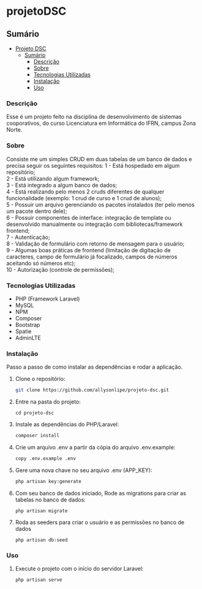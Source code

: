 # projetoDSC

## Sumário

- [Projeto DSC](#ProjetoDSC)
  - [Sumário](#sumário)
    - [Descrição](#descrição)
    - [Sobre](#sobre)
    - [Tecnologias Utilizadas](#tecnologias-utilizadas)
    - [Instalação](#instalação)
    - [Uso](#uso)
  

### Descrição
Esse é um projeto feito na disciplina de desenvolvimento de sistemas cooporativos, do curso Licenciatura em Informática do IFRN, campus Zona Norte.
### Sobre
Consiste me um simples CRUD em duas tabelas de um banco de dados e precisa seguir os seguintes requisitos: 
1 - Está hospedado em algum repositório; <br/>
2 - Está utilizando algum framework; <br/>
3 - Está integrado a algum banco de dados; <br/>
4 - Está realizando pelo menos 2 cruds diferentes de qualquer funcionalidade (exemplo: 1 crud de curso e 1 crud de alunos); <br/>
5 - Possuir um arquivo gerenciando os pacotes instalados (ter pelo menos um pacote dentro dele); <br/>
6 - Possuir componentes de interface: integração de template ou desenvolvido manualmente ou integração com bibliotecas/framework frontend; <br/>
7 - Autenticação;<br/>
8 - Validação de formulário com retorno de mensagem para o usuário;<br/>
9 - Algumas boas práticas de frontend (limitação de digitação de caracteres, campo de formulário já focalizado, campos de números aceitando só números etc);<br/>
10 - Autorização (controle de permissões);<br/>

### Tecnologias Utilizadas

- PHP (Framework Laravel)
- MySQL
- NPM
- Composer
- Bootstrap
- Spatie
- AdminLTE

### Instalação

Passo a passo de como instalar as dependências e rodar a aplicação.


1. Clone o repositório:
    ```bash
    git clone https://github.com/allysonlipe/projeto-dsc.git
    ```

2. Entre na pasta do projeto:
    ```
    cd projeto-dsc
    ```

3. Instale as dependências do PHP/Laravel:
    ```bash
    composer install
    ```

4. Crie um arquivo .env a partir da cópia do arquivo .env.example:
    ```bash
    copy .env.example .env
    ```
5. Gere uma nova chave no seu arquivo .env (APP_KEY):
    ```bash
    php artisan key:generate
    ```

6. Com seu banco de dados iniciado, Rode as migrations para criar as tabelas no banco de dados: 
    ```
    php artisan migrate
    ```
7. Roda as seeders para criar o usuário e as permissões no banco de dados
    ``` 
    php artisan db:seed
    ```


### Uso
1. Execute o projeto com o início do servidor Laravel:
    ```bash
    php artisan serve
    ```


